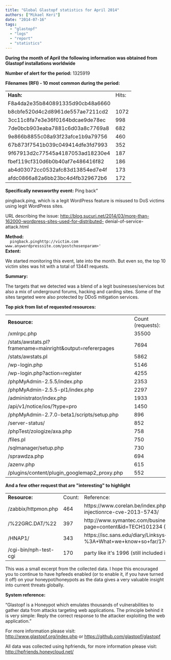```yaml
---
title: "Global Glastopf statistics for April 2014"
authors: ["Mikael Keri"]
date: "2014-07-16"
tags: 
  - "glastopf"
  - "logs"
  - "report"
  - "statistics"
---
```


**During the month of April the following information was obtained from Glastopf installations worldwide**  
  
**Number of alert for the period:** 1325919  
  
**Filenames (RFI) - 10 most common during the period:**  
  
  
  
  
  
  
  
  
  
  
  
  
  

<table><tbody><tr><td><strong>Hash:</strong></td><td>Hits:</td></tr><tr><td>F8a4da2e35b840891335d90cb48a6660</td><td 6256<="" td=""></td></tr><tr><td>b8cbfe520d4c2d8961de557ae7211cd2</td><td>1072</td></tr><tr><td>3cc11c8fa7e3e36f0164bdcae9de78ec</td><td>998</td></tr><tr><td>7de0bcb903eaba7881c6d03a8c7769a8</td><td>682</td></tr><tr><td>9e866b8855c08a93f23afce1b9a79756</td><td>460</td></tr><tr><td>67b873f7541b039c049414dfe3fd7993</td><td>352</td></tr><tr><td>9f67913d2c77545a4187053ad18230e4</td><td>187</td></tr><tr><td>fbef119cf310d6b0b40af7e486416f82</td><td>186</td></tr><tr><td>ab4d03072cc0532afc83d13854ed7e4f</td><td>173</td></tr><tr><td>afdc0866a82a6bb23bc4d4fb329672b6</td><td>172</td></tr></tbody></table>

  
  
  
**Specifically newsworthy event:** Ping back”  
  
pingback.ping, which is a legit WordPress feature is misused to DoS victims using legit WordPress sites.  
  
URL describing the issue: http://blog.sucuri.net/2014/03/more-than-162000-wordpress-sites-used-for-distributed- denial-of-service-attack.html  
  
**Method:**  
`  
pingback.pinghttp://victim.com  
www.anywordpresssite.com/postchosenparam>'  
`  
**Extent:**  
  
We started monitoring this event, late into the month. But even so, the top 10 victim sites was hit with a total of 13441 requests.  
  
**Summary:**  
  
The targets that we detected was a blend of a legit businesses/services but also a mix of underground forums, hacking and carding sites. Some of the sites targeted were also protected by DDoS mitigation services.  
  
  
  
**Top pick from list of requested resources:**  
  
  
  
  
  
  
  
  
  
  
  
  
  
  
  
  
  
  
  
  

<table><tbody><tr><td><strong>Resource:</strong></td><td>Count (requests):</td></tr><tr><td>/xmlrpc.php</td><td>35500</td></tr><tr><td>/stats/awstats.pl?framename=mainright&amp;output=refererpages<br></td><td>7694</td></tr><tr><td>/stats/awstats.pl</td><td>5862</td></tr><tr><td>/wp-login.php</td><td>5146</td></tr><tr><td>/wp-login.php?action=register</td><td>4255</td></tr><tr><td>/phpMyAdmin-2.5.5/index.php</td><td>2353</td></tr><tr><td>/phpMyAdmin-2.5.5-pl1/index.php</td><td>2297</td></tr><tr><td>/administrator/index.php</td><td>1933</td></tr><tr><td>/api/v1/notice/ios/?type=pro</td><td>1450</td></tr><tr><td>/phpMyAdmin-2.7.0-beta1/scripts/setup.php</td><td>896</td></tr><tr><td>/server-status/</td><td>852</td></tr><tr><td>/phpTest/zologize/axa.php</td><td>758</td></tr><tr><td>/files.pl</td><td>750</td></tr><tr><td>/sqlmanager/setup.php</td><td>730</td></tr><tr><td>/sprawdza.php</td><td>694</td></tr><tr><td>/azenv.php</td><td>615</td></tr><tr><td>/plugins/content/plugin_googlemap2_proxy.php<br></td><td>552</td></tr></tbody></table>

  
  
**And a few other request that are "interesting" to highlight**  
  
  
  
  
  
  
  

<table><tbody><tr><td><strong>Resource:</strong></td><td>Count:</td><td>Reference:<strong></strong></td></tr><tr><td>/zabbix/httpmon.php</td><td>464</td><td>https://www.corelan.be/index.php/2013/10/04/zabbix-sql-injectionrce-cve-2013-5743/</td></tr><tr><td>/%22GRC.DAT/%22</td><td>397</td><td>http://www.symantec.com/business/support/index?page=content&amp;id=TECH101234 (?)</td></tr><tr><td>/HNAP1/</td><td>343</td><td>https://isc.sans.edu/diary/Linksys+Worm+%22TheMoon%22+Summary %3A+What+we+know+so+far/17633</td></tr><tr><td>/cgi-bin/nph-test-cgi</td><td>170</td><td>party like it's 1996 (still included in some scanners ..)</td></tr></tbody></table>

  
  
  
  
This was a small excerpt from the collected data. I hope this encouraged you to continue to have hpfeeds enabled (or to enable it, if you have turned it off) on your honeypot/honeypots as the data gives a very valuable insight into current threats globally.  
  
  
**System reference:**  
  
“Glastopf is a Honeypot which emulates thousands of vulnerabilities to gather data from attacks targeting web applications. The principle behind it is very simple: Reply the correct response to the attacker exploiting the web application.”  
  
For more information please visit:  
http://www.glastopf.org/index.php or https://github.com/glastopf/glastopf  
  
All data was collected using hpfriends, for more information please visit: http://hpfriends.honeycloud.net/

